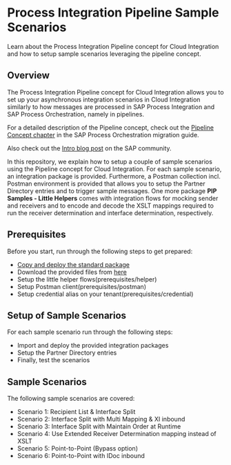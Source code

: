 # Process Integration Pipeline Sample Scenarios
Learn about the Process Integration Pipeline concept for Cloud Integration and how to setup sample scenarios leveraging the pipeline concept.

## Overview

The Process Integration Pipeline concept for Cloud Integration allows you to set up your asynchronous integration scenarios in Cloud Integration similarly to how messages are processed in SAP Process Integration and SAP Process Orchestration, namely in pipelines.

For a detailed description of the Pipeline concept, check out the [Pipeline Concept chapter](https://help.sap.com/docs/MIGRATION_GUIDE_PO/90c8ad90cb684ee5979856093efe7462/6e527fb074834af2be2546c6e7e2fa5f.html) in the SAP Process Orchestration migration guide.

Also check out the [Intro blog post](https://community.sap.com/t5/technology-blogs-by-sap/introducing-the-new-pipeline-concept-in-cloud-integration/ba-p/13639651) on the SAP community.

In this repository, we explain how to setup a couple of sample scenarios using the Pipeline concept for Cloud Integration. For each sample scenario, an integration package is provided. Furthermore, a Postman collection incl. Postman environment is provided that allows you to setup the Partner Directory entries and to trigger sample messages. One more package **PIP Samples - Little Helpers** comes with integration flows for mocking sender and receivers and to encode and decode the XSLT mappings required to run the receiver determination and interface determination, respectively.

## Prerequisites

Before you start, run through the following steps to get prepared:

- [Copy and deploy the standard package](prerequisites/standard)
- Download the provided files from [here](./download)
- Setup the little helper flows(prerequisites/helper)
- Setup Postman client(prerequisites/postman)
- Setup credential alias on your tenant(prerequisites/credential)

## Setup of Sample Scenarios

For each sample scenario run through the following steps:

- Import and deploy the provided integration packages
- Setup the Partner Directory entries
- Finally, test the scenarios

## Sample Scenarios

The following sample scenarios are covered:

- Scenario 1: Recipient List & Interface Split
- Scenario 2: Interface Split with Multi Mapping & XI inbound
- Scenario 3: Interface Split with Maintain Order at Runtime
- Scenario 4: Use Extended Receiver Determination mapping instead of XSLT
- Scenario 5: Point-to-Point (Bypass option)
- Scenario 6: Point-to-Point with IDoc inbound
